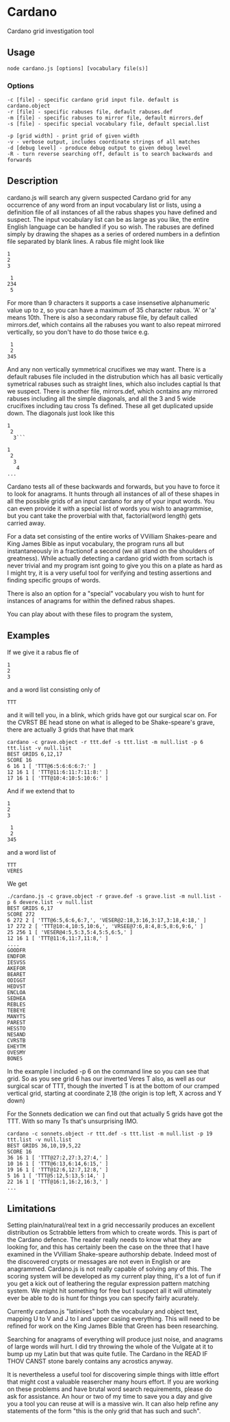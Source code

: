 # Cardano
Cardano grid investigation tool
## Usage
```
node cardano.js [options] [vocabulary file(s)]
``````
### Options
```
-c [file] - specific cardano grid input file. default is cardano.object
-r [file] - specific rabuses file, default rabuses.def
-m [file] - specific rabuses to mirror file, default mirrors.def
-s [file] - specific special vocabulary file, default special.list

-p [grid width] - print grid of given width
-v - verbose output, includes coordinate strings of all matches
-d [debug level] - produce debug output to given debug level
-R - turn reverse searching off, default is to search backwards and forwards
``````
## Description
cardano.js will search any givern suspected Cardano grid for any occurrence of any word from an input vocabulary list or lists, 
using a definition file of all instances of all the rabus shapes you have defined and suspect. The input vocabulary list can be as large as you like, the entire English language can be handled if you so wish. 
The rabuses are defined simply by drawing the shapes as a series of ordered numbers in a defintion file separated by blank lines. A rabus file might look like
```
1
2
3

 1
234
 5
``````
For more than 9 characters it supports a case insensetive alphanumeric value up to z, so you can have a maximum of 35 character rabus. 'A' or 'a' means 10th. There is also a secondary rabuse file, by default called mirrors.def, which contains all the rabuses you want to also repeat mirrored vertically, so you don't have to do those twice e.g.
```
 1
 2
345
``````
And any non vertically symmetrical crucifixes we may want. There is a default rabuses file included in the distrubution which has all basic vertically symetrical rabuses such as straight lines, which also includes captial Is that we suspect. There is another file, mirrors.def, which ocntains any mirrored rabuses including all the simple diagonals, and all the 3 and 5 wide crucifixes including tau cross Ts defined. These all get duplicated upside down.
The diagonals just look like this
```
1
 2
  3```

1
 2
  3
   4
...
```
Cardano tests all of these backwards and forwards, but you have to force it to look for anagrams. It hunts through all instances of all of these shapes in all the possible grids of an input cardano for any of your input words. You can even provide it with a special list of words you wish to anagrammise, but you cant take the proverbial with that, factorial(word length) gets carried away.

For a data set consisting of the entire works of VVilliam Shakes-peare and King James Bible as input vocabulary, the program runs all but instantaneously in a fractionof a second (we all stand on the shoulders of greatness). While actually detecting a cardano grid width from scrtach is never trivial and my program isnt going to give you this on a plate as hard as I might try, it is a very useful tool for verifying and testing assertions and finding specific groups of words. 

There is also an option for a "special" vocabulary you wish to hunt for instances of anagrams for within the defined rabus shapes. 

You can play about with these files to program the system, 
## Examples
If we give it a rabus fle of 
```
1
2
3
``````
and a word list consisting only of
```
TTT
``````
and it will tell you, in a blink, which grids have got our surgical scar on. For the CVRST BE head stone on what is alleged to be Shake-speare's grave, 
there are actually 3 grids that have that mark
```
cardano -c grave.object -r ttt.def -s ttt.list -m null.list -p 6 ttt.list -v null.list
BEST GRIDS 6,12,17
SCORE 16
6 16 1 [ 'TTT@6:5:6:6:6:7:' ]
12 16 1 [ 'TTT@11:6:11:7:11:8:' ]
17 16 1 [ 'TTT@10:4:10:5:10:6:' ]
``````
And if we extend that to
```
1
2
3

 1
 2
345
``````
and a word list of
```
TTT
VERES
``````
We get
```
./cardano.js -c grave.object -r grave.def -s grave.list -m null.list -p 6 devere.list -v null.list
BEST GRIDS 6,17
SCORE 272
6 272 2 [ 'TTT@6:5,6:6,6:7,', 'VESER@2:18,3:16,3:17,3:18,4:18,' ]
17 272 2 [ 'TTT@10:4,10:5,10:6,', 'VRSEE@7:6,8:4,8:5,8:6,9:6,' ]
25 256 1 [ 'VESER@4:5,5:3,5:4,5:5,6:5,' ]
12 16 1 [ 'TTT@11:6,11:7,11:8,' ]
....
GOODFR
ENDFOR
IESVSS
AKEFOR
BEARET
ODIGGT
HEDVST
ENCLOA
SEDHEA
REBLES
TEBEYE
MANYTS
PAREST
HESSTO
NESAND
CVRSTB
EHEYTM
OVESMY
BONES
``````
In the example I included -p 6 on the command line so you can see that grid. So as you see grid 6 has our inverted Veres T also, as well as our surgical scar of TTT, though the inverted T is at the bottom of our cramped vertical grid, starting at coordinate 2,18 (the origin is top left, X across and Y down)

For the Sonnets dedication we can find out that actually 5 grids have got the TTT. With so many Ts that's unsurprising IMO.
```
cardano -c sonnets.object -r ttt.def -s ttt.list -m null.list -p 19 ttt.list -v null.list
BEST GRIDS 36,10,19,5,22
SCORE 16
36 16 1 [ 'TTT@27:2,27:3,27:4,' ]
10 16 1 [ 'TTT@6:13,6:14,6:15,' ]
19 16 1 [ 'TTT@12:6,12:7,12:8,' ]
5 16 1 [ 'TTT@5:12,5:13,5:14,' ]
22 16 1 [ 'TTT@16:1,16:2,16:3,' ]
...
``````

## Limitations
Setting plain/natural/real text in a grid neccessarily produces an excellent distribution os Sctrabble letters from which to create words. This is part of the Cardano defence. The reader really needs to know what they are looking for, and this has certainly been the case on the three that I have examined in the VVilliam Shake-speare authorship debate. Indeed most of the discovered crypts or messages are not even in English or are anagrammed. Cardano.js is not really capable of solving any of this. The scoring system will be developed as my current play thing, it's a lot of fun if you get a kick out of leathering the regular expression pattern matching system. We might hit something for free but I suspect all it will ultimately ever be able to do is hunt for things you can specify fairly acurately. 

Currently cardano.js "latinises" both the vocabulary and object text, mapping U to V and J to I and upper casing everything. This will need to be refined for work on the King James Bible that Green has been researching.

Searching for anagrams of everything will produce just noise, and anagrams of large words will hurt. I did try throwing the whole of the Vulgate at it to bump up my Latin but that was quite futile. The Cardano in the READ IF THOV CANST stone barely contains any acrostics anyway.  

It is nevertheless a useful tool for discovering simple things with little effort that might cost a valuable reasercher many hours effort. If you are working on these problems and have brutal word search requirements, please do ask for assistance. An hour or two of my time to save you a day and give you a tool you can reuse at will is a massive win. It can also help refine any statements of the form "this is the only grid that has such and such". 

